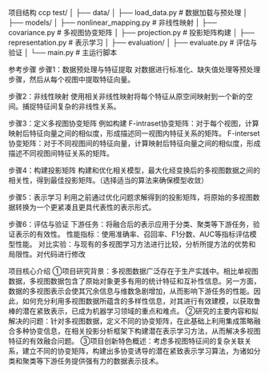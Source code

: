 项目结构
ccp test/
│
├── data/
│   ├── load_data.py        # 数据加载与预处理
│
├── models/
│   ├── nonlinear_mapping.py # 非线性映射
│   ├── covariance.py        # 多视图协变矩阵
│   ├── projection.py        # 投影矩阵构建
│   ├── representation.py    # 表示学习
│
├── evaluation/
│   ├── evaluate.py          # 评估与验证
│
└── main.py                  # 主运行脚本

参考步骤
步骤1：数据预处理与特征提取
对数据进行标准化、缺失值处理等预处理步骤，然后从每个视图中提取特征向量。

步骤2：非线性映射
使用相关非线性映射将每个特征从原空间映射到一个新的空间。捕捉特征间复杂的非线性关系。

步骤3：定义多视图协变矩阵
例如构建
F-intraset协变矩阵：对于每个视图，计算映射后特征向量之间的相似度，形成描述同一视图内特征关系的矩阵。
F-interset协变矩阵：对于不同视图间的特征向量，计算映射后特征向量之间的相似度，形成描述不同视图间特征关系的矩阵。

步骤4：构建投影矩阵
构建和优化相关模型，最大化经变换后的多视图数据之间的相关性，得到最佳投影矩阵。（选择适当的算法来确保模型收敛）

步骤5：表示学习
利用之前通过优化问题求解得到的投影矩阵，将原始的多视图数据转换为一个更紧凑且更具代表性的表示形式。

步骤6：评估与验证
下游任务：将融合后的表示应用于分类、聚类等下游任务，验证表示的有效性。
性能指标：使用准确率、召回率、F1分数、AUC等指标评估模型性能。
对比实验：与现有的多视图学习方法进行比较，分析所提方法的优势和局限性。对代码进行修改

项目核心介绍
①项目研究背景：多视图数据广泛存在于生产实践中。相比单视图数据，多视图数据包含了原始对象更多有用的统计特征和互补性信息。另一方面，数据的多视图表示会使其冗余信息与维数急剧增加，从而影响下游任务的性能。因此，如何充分利用多视图数据所蕴含的多样性信息，对其进行有效建模，以获取鲁棒的潜在紧致表示，已成为机器学习领域的重点和难点。
②研究的主要内容和拟解决的问题：针对多视图数据，定义不同的协变矩阵，在此基础上利用集成策略融合多种协变信息，在相关投影分析框架下构建潜在表示学习方法，从而解决多视图特征的有效融合问题。
③项目创新特色概述：考虑多视图特征间的复杂关联关系，建立不同的协变矩阵，构建出多协变诱导的潜在紧致表示学习算法，为诸如分类和聚类等下游任务提供强有力的数据表示技术。
